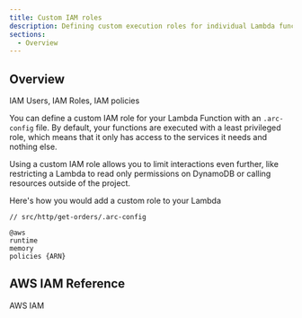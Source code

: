 ```yaml
---
title: Custom IAM roles
description: Defining custom execution roles for individual Lambda functions
sections:
  - Overview
---
```


## Overview

IAM Users, IAM Roles, IAM policies

You can define a custom IAM role for your Lambda Function with an `.arc-config` file. 
By default, your functions are executed with a least privileged role, which means that it only has access to the services it needs and nothing else. 

Using a custom IAM role allows you to limit interactions even further, like restricting a Lambda to read only permissions on DynamoDB or calling resources outside of the project.

Here's how you would add a custom role to your Lambda

```
// src/http/get-orders/.arc-config

@aws
runtime
memory
policies {ARN}

```
## AWS IAM Reference 

AWS IAM 

